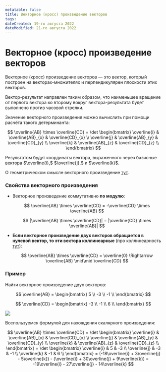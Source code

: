 ```yaml
---
metatable: false
title: Векторное (кросс) произведение векторов
tags:
dateCreated: 19-го августа 2022
dateModified: 21-го августа 2022
---
```

# Векторное (кросс) произведение векторов

Векторное (кросс) произведение векторов — это вектор, который построен на векторах-множителях и перпендикулярен плоскости этих векторов.

Вектор-результат направлен таким образом, что наименьшее вращение от первого вектора ко второму вокруг вектора-результата будет выполнено против часовой стрелки.

Значение векторного произведения можно вычислить при помощи расчёта такого детерминанта:

$$
\overline{AB} \times \overline{CD} = \det \begin{bmatrix}
\overline{i} & \overline{AB}_{x} & \overline{CD}_{x} \\
\overline{j} & \overline{AB}_{y} & \overline{CD}_{y} \\ 
\overline{k} & \overline{AB}_{z} & \overline{CD}_{z} \\ 
\end{bmatrix}
$$

Результатом будут координаты вектора, выраженного через базисные вектора $\overline{i},$ $\overline{j},$ и $\overline{k}$.

О геометрическом смысле векторного произведение [тут](%D0%93%D0%B5%D0%BE%D0%BC%D0%B5%D1%82%D1%80%D0%B8%D1%87%D0%B5%D1%81%D0%BA%D0%B8%D0%B9%20%D1%81%D0%BC%D1%8B%D1%81%D0%BB%20%D0%B2%D0%B5%D0%BA%D1%82%D0%BE%D1%80%D0%BD%D0%BE%D0%B3%D0%BE%20%D0%BF%D1%80%D0%BE%D0%B8%D0%B7%D0%B2%D0%B5%D0%B4%D0%B5%D0%BD%D0%B8%D1%8F.md).

### Свойства векторного произведения

- Векторное произведение коммутативно **по модулю**:
  
  $$
 \overline{AB} \times \overline{CD} = -\overline{CD} \times \overline{AB}
 $$
 
  $$
 |\overline{AB} \times \overline{CD}| = |\overline{CD} \times \overline{AB}|
 $$

- **Если векторное произведение двух векторов обращается в нулевой вектор, то эти вектора коллинеарные** (про коллинеарность [тут](%D0%9A%D0%BE%D0%BB%D0%BB%D0%B8%D0%BD%D0%B5%D0%B0%D1%80%D0%BD%D0%BE%D1%81%D1%82%D1%8C%20%D0%B2%D0%B5%D0%BA%D1%82%D0%BE%D1%80%D0%BE%D0%B2.md)):
  
  $$
 \overline{AB} \times \overline{CD} = \overline{0} \Rightarrow \overline{AB} \mid\mid \overline{CD} 
 $$

### Пример

Найти векторное произведение двух векторов:

$$
\overline{AB} = \begin{bmatrix}
5 \\ 
-3 \\ 
-1 \\ 
\end{bmatrix}
$$

$$
\overline{CD} = \begin{bmatrix}
-3 \\ 
-1 \\ 
6 \\ 
\end{bmatrix}
$$

![](https://imgur.com/JOMiVyF.png)

Воспользуемся формулой для нахождения скалярного произведения:

$$
\overline{AB} \times \overline{CD} = \det \begin{bmatrix}
\overline{i} & \overline{AB}_{x} & \overline{CD}_{x} \\
\overline{j} & \overline{AB}_{y} & \overline{CD}_{y} \\ 
\overline{k} & \overline{AB}_{z} & \overline{CD}_{z} \\ 
\end{bmatrix} = \det \begin{bmatrix}
\overline{i} & 5 & -3 \\ 
\overline{j} & -3 & -1 \\ 
\overline{k} & -1 & 6 \\ 
\end{bmatrix} = (-18\overline{i} + 3\overline{j} - 5\overline{k}) - (\overline{i} + 30\overline{j} + 9\overline{k}) = -19\overline{i} - 27\overline{j} - 14\overline{k}
$$
